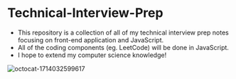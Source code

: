 # Technical-Interview-Prep

- This repository is a collection of all of my technical interview prep notes focusing on front-end application and JavaScript. 
- All of the coding components (eg. LeetCode) will be done in JavaScript.
- I hope to extend my computer science knowledge!

![octocat-1714032599617](https://github.com/sangvo235/Technical-Interview-Prep/assets/97276811/a1e0236e-1373-459c-9b3a-0a3c87d3b76f)
